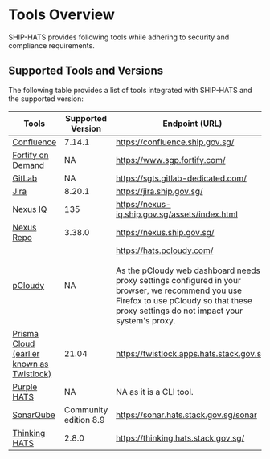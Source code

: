 # Tools Overview

SHIP-HATS provides following tools while adhering to security and compliance requirements. 

## Supported Tools and Versions

The following table provides a list of tools integrated with SHIP-HATS and the supported version:

|Tools |  Supported Version | Endpoint (URL) |
| --- | --- | --- |
|[Confluence](confluence/confluence-overview)|7.14.1|https://confluence.ship.gov.sg/|
|[Fortify on Demand](fod/fod-overview)|NA|https://www.sgp.fortify.com/
|[GitLab](gitlab/gitlab-overview)|NA|https://sgts.gitlab-dedicated.com/
|[Jira](jira/jira-overview.md) |8.20.1 |https://jira.ship.gov.sg/|
|[Nexus IQ](nexus-iq/nexus-iq-overview)  |135 | https://nexus-iq.ship.gov.sg/assets/index.html |
|[Nexus Repo](nexus-repository/nexus-repository-overview) |  3.38.0 | https://nexus.ship.gov.sg/|
|[pCloudy](pcloudy/pcloudy-overview) | NA | https://hats.pcloudy.com/ <br><br> As the pCloudy web dashboard needs proxy settings configured in your browser, we recommend you use Firefox to use pCloudy so that these proxy settings do not impact your system&#39;s proxy.|
|[Prisma Cloud (earlier known as Twistlock)](prisma-cloud/prisma-cloud-overview) |21.04 | https://twistlock.apps.hats.stack.gov.sg/|
|[Purple HATS](purple-hats/purple-hats-overview) | NA | NA as it is a CLI tool. |
|[SonarQube](sonarqube/sonarqube-overview) |Community edition 8.9 | https://sonar.hats.stack.gov.sg/sonar |
|[Thinking HATS](thinking-hats/thinking-hats-overview) |2.8.0 | https://thinking.hats.stack.gov.sg/ |

<!--
## Tools journey in SHIP-HATS

The following image shows tools journey in SHIP-HATS:

![Tools journey in SHIP-HATS](./images/tools-journey.png)

## Additional Resources

- [GitLab Ticketing]()
- [GitLab VSM]()
- [GitLab Git]()
- [GitLab SAST](https://docs.gitlab.com/ee/user/application_security/sast/)
- [GitLab SCA]()
- [GitLab]()
- [GitLab DAST]()

-->

<!--
The following table provides a list of tools integrated with SHIP-HATS and the supported version:


|Tools | Purpose/Category| Supported Version | Endpoint (URL) |
| --- | --- | --- | --- |
|[Confluence](confluence/confluence-overview)|Documentation and Collaboration|7.14.1|https://confluence.ship.gov.sg/|
|[Fortify on Demand](fod/fod-overview)|Fortify on Demand||https://
| [Fortify Static Code Analyzer (SCA)]() | Static Application Security Testing (SAST) |20.2.0.298 | https://ssc.hats.stack.gov.sg/ssc|
| [Fortify WebInspect Enterprise]() | Dynamic Application Security Testing (DAST) |20.2.0.208 | https://wie.hats.stack.gov.sg/WIE/|
|[Jira](jira/jira-overview.md) | Project Management |8.20.1 |https://jira.ship.gov.sg/|
| [LDAP]() | Directory Service Authentication | 2.4.44 | NA as it is managed by Crowd. |
| [Nexus Repo](nexus-repository/nexus-repository-overview) | Build Artifact | 3.38.0 | https://nexus.ship.gov.sg/|
|  [Nexus IQ](nexus-iq/nexus-iq-overview) | Software Composition Analysis (SCA) |135 | https://nexus-iq.ship.gov.sg/assets/index.html |
| [pCloudy](pcloudy/pcloudy-overview) | Automated Testing| NA | https://hats.pcloudy.com/ As the pCloudy web dashboard needs proxy settings configured in your browser, we recommend you use Firefox to use pCloudy so that these proxy settings do not impact your system&#39;s proxy.|
| [Prisma Cloud (earlier known as Twistlock)](prisma-cloud/prisma-cloud-overview) | Container Scanner |21.04 | https://twistlock.apps.hats.stack.gov.sg/|
| [Purple HATS](purple-hats/purple-hats-overview) | Automated Accessibility Testing | NA | NA as it is a CLI tool. |
|  [SonarQube](sonarqube/sonarqube-overview) | Automatic Code Review |Community edition 8.9 | https://sonar.hats.stack.gov.sg/sonar |
|  [Thinking HATS](thinking-hats/thinking-hats-overview) | Consolidated Quality Dashboard |2.8.0 | https://thinking.hats.stack.gov.sg/ |

-->